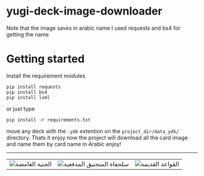 # yugi-deck-image-downloader
Note that the image saves in arabic name I used requests and bs4 for getting the name
# Getting started 
Install the requirement modules
```
pip install requests
pip install bs4
pip install lxml
```
or just type 
```
pip install -r requirements.txt
```
move any deck with the ```.ydk``` extention on the ```project_dir/data_ydk/``` directory.
Thats it enjoy now the project will download all the card image and name them by card name in Arabic 
enjoy!
___
|       |  |  |
| :-----------: | :-----------: | :-----: |
| ![الجنية الغامضة](https://github.com/BetterCallGuts/yugi-deck-image-downloader/assets/122576822/86b4e42f-932a-4377-bcb0-93db863ccbd5)| ![سلحفاة المنجنيق المدفعية](https://github.com/BetterCallGuts/yugi-deck-image-downloader/assets/122576822/721e1bb1-d31d-44f4-9d10-737cfeea41c3) | ![القواعد القديمة](https://github.com/BetterCallGuts/yugi-deck-image-downloader/assets/122576822/3882fa72-a9d4-4aa7-b955-907627736cef)
